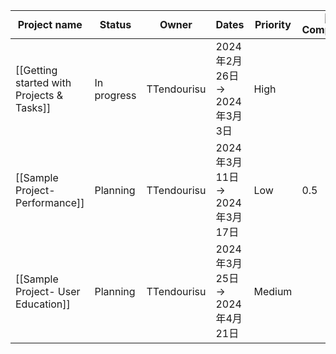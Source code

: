 |Project name|Status|Owner|Dates|Priority|![](https://www.notion.so/icons/activity_gray.svg)Completion|![](https://www.notion.so/icons/no-entry_gray.svg)Blocked By|
|---|---|---|---|---|---|---|
|[[Getting started with Projects & Tasks]]|In progress|TTendourisu|2024年2月26日 → 2024年3月3日|High|||
|[[Sample Project- Performance]]|Planning|TTendourisu|2024年3月11日 → 2024年3月17日|Low|0.5|[[Getting started with Projects & Tasks]]|
|[[Sample Project- User Education]]|Planning|TTendourisu|2024年3月25日 → 2024年4月21日|Medium||[[Sample Project- Performance]]|